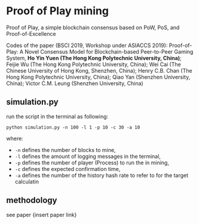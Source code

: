 # Proof of Play mining
Proof of Play, a simple blockchain consensus based on PoW, PoS, and Proof-of-Excellence

Codes of the paper (BSCI 2019, Workshop under ASIACCS 2019):
Proof-of-Play: A Novel Consensus Model for Blockchain-based Peer-to-Peer Gaming System, **Ho Yin Yuen (The Hong Kong Polytechnic University, China)**; Feijie Wu (The Hong Kong Polytechnic University, China); Wei Cai (The Chinese University of Hong Kong, Shenzhen, China); Henry C.B. Chan (The Hong Kong Polytechnic University, China); Qiao Yan (Shenzhen University, China); Victor C.M. Leung (Shenzhen University, China)

## simulation.py

run the script in the terminal as following:

```
python simulation.py -n 100 -l 1 -p 10 -c 30 -a 10
```

where:
* ```-n``` defines the number of blocks to mine,
* ```-l``` defines the amount of logging messages in the terminal,
* ```-p``` defines the number of player (Process) to run the in mining,
* ```-c``` defines the expected confirmation time,
* ```-a``` defines the number of the history hash rate to refer to for the target calculatin

## methodology

see paper {insert paper link}
